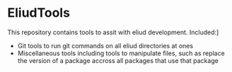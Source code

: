 # EliudTools

This repository contains tools to assit with eliud development. Included:]

- Git tools to run git commands on all eliud directories at ones
- Miscellaneous tools including tools to manipulate files, such as replace the version of a package accross all packages that use that package

